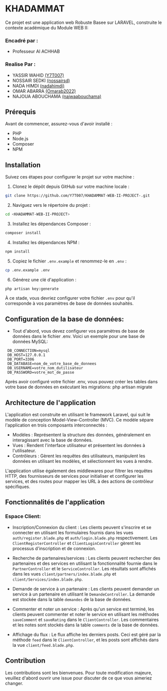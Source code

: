 
# KHADAMMAT

Ce projet est une application web Robuste Basee sur LARAVEL, construite le contexte académique du Module WEB II:
### Encadré par : 
- Professeur Al ACHHAB
### Realise Par :
- YASSIR WAHID [(Y7T007)](https://github.com/Y7T007)
- NOSSAIR SEDKI [(nossairsd)](https://github.com/nossairsd)
- NADA HIMDI [(nadahimdi)](https://github.com/nadahimdi)
- OMAR ABARRA [(Omarab2022)](https://github.com/Omarab2022)
- NAJOUA ABOUCHAMA [(najwaabouchama)](https://github.com/najwaabouchama)


## Prérequis

Avant de commencer, assurez-vous d'avoir installé :

- PHP
- Node.js
- Composer
- NPM

## Installation

Suivez ces étapes pour configurer le projet sur votre machine :

1. Clonez le dépôt depuis GitHub sur votre machine locale :

```bash
git clone https://github.com/Y7T007/KHADAMMAT-WEB-II-PROJECT-.git
```

2. Naviguez vers le répertoire du projet :

```bash
cd <KHADAMMAT-WEB-II-PROJECT>
```

3. Installez les dépendances Composer :

```bash
composer install
```

4. Installez les dépendances NPM :

```bash
npm install
```

5. Copiez le fichier `.env.example` et renommez-le en `.env` :

```bash
cp .env.example .env
```

6. Générez une clé d'application :

```bash
php artisan key:generate
```

À ce stade, vous devriez configurer votre fichier `.env` pour qu'il corresponde à vos paramètres de base de données souhaités.

## Configuration de la base de données:

 - Tout d'abord, vous devez configurer vos paramètres de base de données dans le fichier .env. Voici un exemple pour une base de données MySQL:
```
 DB_CONNECTION=mysql
 DB_HOST=127.0.0.1
 DB_PORT=3306
 DB_DATABASE=nom_de_votre_base_de_donnees
 DB_USERNAME=votre_nom_dutilisateur
 DB_PASSWORD=votre_mot_de_passe
```
Après avoir configuré votre fichier .env, vous pouvez créer les tables dans votre base de données en exécutant les migrations:
php artisan migrate
## Architecture de l'application

L'application est construite en utilisant le framework Laravel, qui suit le modèle de conception Model-View-Controller (MVC). Ce modèle sépare l'application en trois composants interconnectés :

- Modèles : Représentent la structure des données, généralement en interagissant avec la base de données.
- Vues : Rendent l'interface utilisateur et présentent les données à l'utilisateur.
- Contrôleurs : Gèrent les requêtes des utilisateurs, manipulent les données en utilisant les modèles, et sélectionnent les vues à rendre.

L'application utilise également des middlewares pour filtrer les requêtes HTTP, des fournisseurs de services pour initialiser et configurer les services, et des routes pour mapper les URL à des actions de contrôleur spécifiques.

## Fonctionnalités de l'application

### Espace Client:

- Inscription/Connexion du client : Les clients peuvent s'inscrire et se connecter en utilisant les formulaires fournis dans les vues `auth/register.blade.php` et `auth/login.blade.php` respectivement. Les `ClientRegisterController` et `ClientLoginController` gèrent les processus d'inscription et de connexion.

- Recherche de partenaires/services : Les clients peuvent rechercher des partenaires et des services en utilisant la fonctionnalité fournie dans le `PartnerController` et le `ServiceController`. Les résultats sont affichés dans les vues `client/partners/index.blade.php` et `client/Services/index.blade.php`.

- Demande de service à un partenaire : Les clients peuvent demander un service à un partenaire en utilisant le `DemandeController`. La demande est stockée dans la table `demandes` de la base de données.

- Commenter et noter un service : Après qu'un service est terminé, les clients peuvent commenter et noter le service en utilisant les méthodes `saveComment` et `saveRating` dans le `ClientController`. Les commentaires et les notes sont stockés dans la table `comments` de la base de données.

- Affichage du flux : Le flux affiche les derniers posts. Ceci est géré par la méthode `feed` dans le `ClientController`, et les posts sont affichés dans la vue `client/feed.blade.php`.

## Contribution

Les contributions sont les bienvenues. Pour toute modification majeure, veuillez d'abord ouvrir une issue pour discuter de ce que vous aimeriez changer.

